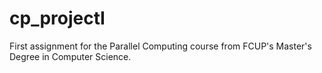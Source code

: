 # cp_projectI
First assignment for the Parallel Computing course from FCUP's Master's Degree in Computer Science.
